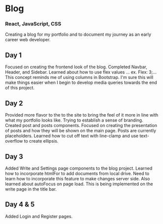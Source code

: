 # Blog
### React, JavaScript, CSS

Creating a blog for my portfolio and to document my journey as an early career web developer.

## Day 1

Focused on creating the frontend look of the blog. Completed Navbar, Header, and Sidebar.
Learned about how to use flex values ... ex. Flex: 3;... This concept reminds me of using columns in Bootstrap. I'm sure this will make things easier when I begin to develop media queries towards the end of this project.

## Day 2
Provided more flavor to the to the site to bring the feel of it more in line with what my portfolio looks like. Trying to establish a sense of branding.
Created post and posts components. Focused on creating the presentation of posts and how they will be shown on the main page. Posts are currently placeholders.
Learned how to cut off text with line-clamp and use text-overflow to create ellipsis.

## Day 3
Added Write and Settings page components to the blog project.
Learned how to incorporate htmlFor to add documents from local drive. Need to learn how to incorporate this feature to make changes server side.
Also learned about autoFocus on page load. This is being implemented on the write page in the title bar.

## Day 4 & 5
Added Login and Register pages.
